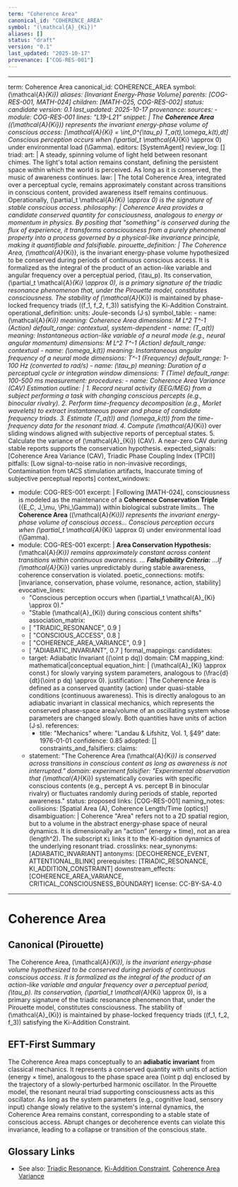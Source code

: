 ```yaml
---
term: "Coherence Area"
canonical_id: "COHERENCE_AREA"
symbol: "(\mathcal{A}_{Ki})"
aliases: []
status: "draft"
version: "0.1"
last_updated: "2025-10-17"
provenance: ["COG-RES-001"]
---
```


---
term: Coherence Area
canonical_id: COHERENCE_AREA
symbol: \(\mathcal{A}_{Ki}\)
aliases: [Invariant Energy-Phase Volume]
parents: [COG-RES-001, MATH-024]
children: [MATH-025, COG-RES-002]
status: candidate
version: 0.1
last_updated: 2025-10-17
provenance:
  sources:
    - module: COG-RES-001
      lines: "L19-L21"
      snippet: |
        The **Coherence Area** ((\mathcal{A}*{Ki})) represents the invariant energy-phase volume of conscious access:
        [\mathcal{A}*{Ki} = \int_0^{\tau_p} T_a(t),\omega_k(t),dt]
        Conscious perception occurs when (\partial_t \mathcal{A}_{Ki} \approx 0) under environmental load (\Gamma).
  editors: [SystemAgent]
  review_log: []
triad:
  art: |
    A steady, spinning volume of light held between resonant chimes. The light's total action remains constant, defining the persistent space within which the world is perceived. As long as it is conserved, the music of awareness continues.
  law: |
    The total Coherence Area, integrated over a perceptual cycle, remains approximately constant across transitions in conscious content, provided awareness itself remains continuous. Operationally, \(\partial_t \mathcal{A}_{Ki} \approx 0\) is the signature of stable conscious access.
  philosophy: |
    Coherence Area provides a candidate conserved quantity for consciousness, analogous to energy or momentum in physics. By positing that "something" is conserved during the flux of experience, it transforms consciousness from a purely phenomenal property into a process governed by a physical-like invariance principle, making it quantifiable and falsifiable.
pirouette_definition: |
  The Coherence Area, \(\mathcal{A}_{Ki}\), is the invariant energy-phase volume hypothesized to be conserved during periods of continuous conscious access. It is formalized as the integral of the product of an action-like variable and angular frequency over a perceptual period, \(\tau_p\). Its conservation, \(\partial_t \mathcal{A}_{Ki} \approx 0\), is a primary signature of the triadic resonance phenomenon that, under the Pirouette model, constitutes consciousness. The stability of \(\mathcal{A}_{Ki}\) is maintained by phase-locked frequency triads \((f_1, f_2, f_3)\) satisfying the Ki-Addition Constraint.
operational_definition:
  units: Joule-seconds (J·s)
  symbol_table:
    - name: \(\mathcal{A}_{Ki}\)
      meaning: Coherence Area
      dimensions: M L^2 T^-1 (Action)
      default_range: contextual, system-dependent
    - name: \(T_a(t)\)
      meaning: Instantaneous action-like variable of a neural mode (e.g., neural angular momentum)
      dimensions: M L^2 T^-1 (Action)
      default_range: contextual
    - name: \(\omega_k(t)\)
      meaning: Instantaneous angular frequency of a neural mode
      dimensions: T^-1 (Frequency)
      default_range: 1-100 Hz (converted to rad/s)
    - name: \(\tau_p\)
      meaning: Duration of a perceptual cycle or integration window
      dimensions: T (Time)
      default_range: 100-500 ms
  measurement:
    procedures:
      - name: Coherence Area Variance (CAV) Estimation
        outline: |
          1. Record neural activity (EEG/MEG) from a subject performing a task with changing conscious percepts (e.g., binocular rivalry).
          2. Perform time-frequency decomposition (e.g., Morlet wavelets) to extract instantaneous power and phase of candidate frequency triads.
          3. Estimate \(T_a(t)\) and \(\omega_k(t)\) from the time-frequency data for the resonant triad.
          4. Compute \(\mathcal{A}_{Ki}\) over sliding windows aligned with subjective reports of perceptual states.
          5. Calculate the variance of \(\mathcal{A}_{Ki}\) (CAV). A near-zero CAV during stable reports supports the conservation hypothesis.
        expected_signals: [Coherence Area Variance (CAV), Triadic Phase Coupling Index (TPCI)]
        pitfalls: [Low signal-to-noise ratio in non-invasive recordings, Contamination from tACS stimulation artifacts, Inaccurate timing of subjective perceptual reports]
context_windows:
  - module: COG-RES-001
    excerpt: |
      Following [MATH-024], consciousness is modeled as the maintenance of a **Coherence Conservation Triple** ({E_C, J_\mu, \Phi_\Gamma}) within biological substrate limits... The **Coherence Area** ((\mathcal{A}_{Ki})) represents the invariant energy-phase volume of conscious access... Conscious perception occurs when (\partial_t \mathcal{A}_{Ki} \approx 0) under environmental load (\Gamma).
  - module: COG-RES-001
    excerpt: |
      **Area Conservation Hypothesis:** (\mathcal{A}_{Ki}) remains approximately constant across content transitions within continuous awareness.
      ...
      **Falsifiability Criteria:** ...If (\mathcal{A}_{Ki}) varies unpredictably during stable awareness, coherence conservation is violated.
poetic_connections:
  motifs: [invariance, conservation, phase volume, resonance, action, stability]
  evocative_lines:
    - "Conscious perception occurs when \(\partial_t \mathcal{A}_{Ki} \approx 0\)."
    - "Stable \(\mathcal{A}_{Ki}\) during conscious content shifts"
  association_matrix:
    - [ "TRIADIC_RESONANCE", 0.9 ]
    - [ "CONSCIOUS_ACCESS", 0.8 ]
    - [ "COHERENCE_AREA_VARIANCE", 0.9 ]
    - [ "ADIABATIC_INVARIANT", 0.7 ]
formal_mappings:
  candidates:
    - target: Adiabatic Invariant (\(\oint p dq\))
      domain: CM
      mapping_kind: mathematical|conceptual
      equation_hint: |
        \(\mathcal{A}_{Ki} \approx const.\) for slowly varying system parameters, analogous to \(\frac{d}{dt}(\oint p dq) \approx 0\).
      justification: |
        The Coherence Area is defined as a conserved quantity (action) under quasi-stable conditions (continuous awareness). This is directly analogous to an adiabatic invariant in classical mechanics, which represents the conserved phase-space area/volume of an oscillating system whose parameters are changed slowly. Both quantities have units of action (J·s).
      references:
        - title: "Mechanics"
          where: "Landau & Lifshitz, Vol. 1, §49"
          date: 1976-01-01
      confidence: 0.85
  adopted:
    []
constraints_and_falsifiers:
  claims:
    - statement: "The Coherence Area \(\mathcal{A}_{Ki}\) is conserved across transitions in conscious content as long as awareness is not interrupted."
      domain: experiment
      falsifier: "Experimental observation that \(\mathcal{A}_{Ki}\) systematically covaries with specific conscious contents (e.g., percept A vs. percept B in binocular rivalry) or fluctuates randomly during periods of stable, reported awareness."
      status: proposed
      links: [COG-RES-001]
naming_notes:
  collisions: [Spatial Area (A), Coherence Length/Time (optics)]
  disambiguation: |
    Coherence "Area" refers not to a 2D spatial region, but to a volume in the abstract energy-phase space of neural dynamics. It is dimensionally an "action" (energy × time), not an area (length^2). The subscript `Ki` links it to the Ki-addition dynamics of the underlying resonant triad.
crosslinks:
  near_synonyms: [ADIABATIC_INVARIANT]
  antonyms: [DECOHERENCE_EVENT, ATTENTIONAL_BLINK]
  prerequisites: [TRIADIC_RESONANCE, KI_ADDITION_CONSTRAINT]
  downstream_effects: [COHERENCE_AREA_VARIANCE, CRITICAL_CONSCIOUSNESS_BOUNDARY]
license: CC-BY-SA-4.0
---

# Coherence Area

## Canonical (Pirouette)
The Coherence Area, \(\mathcal{A}_{Ki}\), is the invariant energy-phase volume hypothesized to be conserved during periods of continuous conscious access. It is formalized as the integral of the product of an action-like variable and angular frequency over a perceptual period, \(\tau_p\). Its conservation, \(\partial_t \mathcal{A}_{Ki} \approx 0\), is a primary signature of the triadic resonance phenomenon that, under the Pirouette model, constitutes consciousness. The stability of \(\mathcal{A}_{Ki}\) is maintained by phase-locked frequency triads \((f_1, f_2, f_3)\) satisfying the Ki-Addition Constraint.

## EFT-First Summary
The Coherence Area maps conceptually to an **adiabatic invariant** from classical mechanics. It represents a conserved quantity with units of action (energy × time), analogous to the phase space area \(\oint p dq\) enclosed by the trajectory of a slowly-perturbed harmonic oscillator. In the Pirouette model, the resonant neural triad supporting consciousness acts as this oscillator. As long as the system parameters (e.g., cognitive load, sensory input) change slowly relative to the system's internal dynamics, the Coherence Area remains constant, corresponding to a stable state of conscious access. Abrupt changes or decoherence events can violate this invariance, leading to a collapse or transition of the conscious state.

## Glossary Links
- See also: [Triadic Resonance](<#>), [Ki-Addition Constraint](<#>), [Coherence Area Variance](<#>)